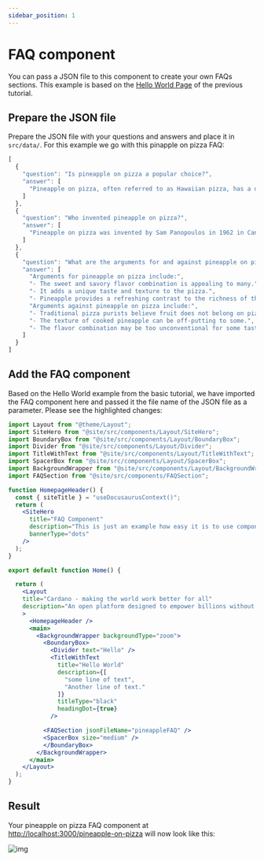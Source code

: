 ```yaml
---
sidebar_position: 1
---
```


# FAQ component

You can pass a JSON file to this component to create your own FAQs sections. This example is based on the [Hello World Page](/docs/tutorial/create-a-page#add-more-components) of the previous tutorial.
 
## Prepare the JSON file

Prepare the JSON file with your questions and answers and place it in `src/data/`. For this example we go with this pinapple on pizza FAQ:

```js title="src/data/pineappleFAQ.json"
[
  {
    "question": "Is pineapple on pizza a popular choice?",
    "answer": [
      "Pineapple on pizza, often referred to as Hawaiian pizza, has a divided fan base. Some people love the sweet and savory combination, while others are staunchly opposed to it. Despite the controversy, it remains a popular choice in many pizzerias around the world."
    ]
  },
  {
    "question": "Who invented pineapple on pizza?",
    "answer": [
      "Pineapple on pizza was invented by Sam Panopoulos in 1962 in Canada. He decided to add canned pineapple to pizza as an experiment, and it surprisingly became a hit with customers."
    ]
  },
  {
    "question": "What are the arguments for and against pineapple on pizza?",
    "answer": [
      "Arguments for pineapple on pizza include:",
      "- The sweet and savory flavor combination is appealing to many.",
      "- It adds a unique taste and texture to the pizza.",
      "- Pineapple provides a refreshing contrast to the richness of the cheese and other toppings.",
      "Arguments against pineapple on pizza include:",
      "- Traditional pizza purists believe fruit does not belong on pizza.",
      "- The texture of cooked pineapple can be off-putting to some.",
      "- The flavor combination may be too unconventional for some tastes."
    ]
  }
]

```

## Add the FAQ component

Based on the Hello World example from the basic tutorial, we have imported the FAQ component here and passed it the file name of the JSON file as a parameter. Please see the highlighted changes:

```jsx {8,43} title="src/pages/pinapple-on-pizza.js"
import Layout from "@theme/Layout";
import SiteHero from "@site/src/components/Layout/SiteHero";
import BoundaryBox from "@site/src/components/Layout/BoundaryBox";
import Divider from "@site/src/components/Layout/Divider";
import TitleWithText from "@site/src/components/Layout/TitleWithText";
import SpacerBox from "@site/src/components/Layout/SpacerBox";
import BackgroundWrapper from "@site/src/components/Layout/BackgroundWrapper";
import FAQSection from "@site/src/components/FAQSection";

function HomepageHeader() {
  const { siteTitle } = "useDocusaurusContext()";
  return (
    <SiteHero
      title="FAQ Component"
      description="This is just an example how easy it is to use components."
      bannerType="dots"
    />
  );
}

export default function Home() {

  return (
    <Layout
    title="Cardano - making the world work better for all"
    description="An open platform designed to empower billions without economic identity by offering decentralized applications for managing identity, value, and governance."
    >
      <HomepageHeader />
      <main>
        <BackgroundWrapper backgroundType="zoom">
          <BoundaryBox>
            <Divider text="Hello" />
            <TitleWithText 
              title="Hello World"
              description={[
                "some line of text",
                "Another line of text."
              ]}
              titleType="black"
              headingDot={true}
            />

          <FAQSection jsonFileName="pineappleFAQ" />
          <SpacerBox size="medium" />
          </BoundaryBox>
        </BackgroundWrapper>
      </main>
    </Layout>
  );
}

```

## Result

Your pineapple on pizza FAQ component at [http://localhost:3000/pineapple-on-pizza](http://localhost:3000/pineapple-on-pizza) will now look like this:

![img](/img/docs/tutorial/tutorial-step-3.jpg)